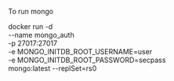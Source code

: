 To run mongo

docker run -d \
  --name mongo_auth \
  -p 27017:27017 \
  -e MONGO_INITDB_ROOT_USERNAME=user \
  -e MONGO_INITDB_ROOT_PASSWORD=secpass \
  mongo:latest --replSet=rs0

